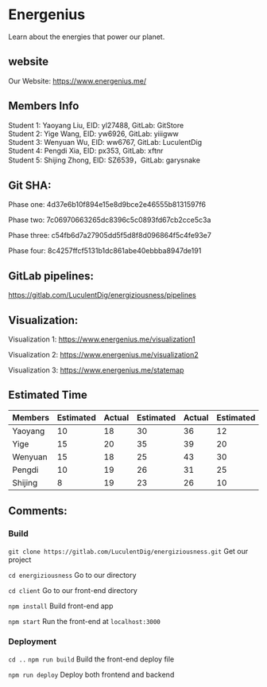 # Energenius
Learn about the energies that power our planet.

## website
Our Website: https://www.energenius.me/

## Members Info
Student 1: Yaoyang Liu, EID: yl27488, GitLab: GitStore<br/>
Student 2: Yige Wang, EID: yw6926, GitLab: yiiigww<br/>
Student 3: Wenyuan Wu, EID: ww6767, GitLab: LuculentDig<br/>
Student 4: Pengdi Xia, EID: px353, GitLab: xftnr<br/>
Student 5: Shijing Zhong, EID: SZ6539，GitLab: garysnake<br/>

## Git SHA:
Phase one: 4d37e6b10f894e15e8d9bce2e46555b8131597f6

Phase two: 7c06970663265dc8396c5c0893fd67cb2cce5c3a

Phase three: c54fb6d7a27905dd5f5d8f8d096864f5c4fe93e7

Phase four: 8c4257ffcf5131b1dc861abe40ebbba8947de191

## GitLab pipelines:
https://gitlab.com/LuculentDig/energiziousness/pipelines


## Visualization:
Visualization 1: https://www.energenius.me/visualization1

Visualization 2: https://www.energenius.me/visualization2

Visualization 3: https://www.energenius.me/statemap


## Estimated Time

|  Members | Estimated | Actual | Estimated | Actual | Estimated | Actual | Estimated | Actual |
| -------- | --------- | ------ | --------- | ------ | --------- | ------ | --------- | ------ |
| Yaoyang  | 10        | 18     | 30        |  36    | 12        |  16    | 15        |  13    |
| Yige     | 15        | 20     | 35        |  39    | 20        |  18    | 10        |   8    |
| Wenyuan  | 15        | 18     | 25        |  43    | 30        |  25    | 10        |  10    |
| Pengdi   | 10        | 19     | 26        |  31    | 25        |  23    |  8        |   7    |
| Shijing  | 8         | 19     | 23        |  26    | 10        |  12    | 13        |  11    |


## Comments:
### Build

`git clone https://gitlab.com/LuculentDig/energiziousness.git` Get our project

`cd energiziousness` Go to our directory

`cd client` Go to our front-end directory

`npm install` Build front-end app

`npm start` Run the front-end at `localhost:3000`

### Deployment

`cd ..` `npm run build` Build the front-end deploy file

`npm run deploy` Deploy both frontend and backend
